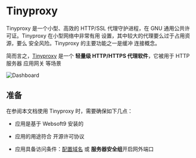 # Tinyproxy

Tinyproxy 是一个小型、高效的 HTTP/SSL 代理守护进程，在 GNU 通用公共许可证。Tinyproxy 在小型网络中非常有用 设置，其中较大的代理要么过于占用资源，要么 安全风险。Tinyproxy 的主要功能之一是缓冲 连接概念。

简而言之，[Tinyproxy](https://github.com/tinyproxy/tinyproxy) 是一个 **轻量级 HTTP/HTTPS 代理软件**，它被用于 HTTP 服务器 应用网关  等场景


![Dashboard](https://libs.websoft9.com/Websoft9/DocsPicture/zh/tinyproxy/tinyproxy-gui-websoft9.png)


## 准备

在参阅本文档使用 Tinyproxy 时，需要确保如下几点：

- 应用是基于 Websoft9 安装的

- 应用的用途符合 [](https://opensource.org/licenses/GPL-2.0) 开源许可协议

- 应用具备访问条件：[配置域名](./guide/appsetdomain) 或 **服务器安全组**开启网外端口